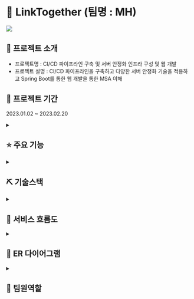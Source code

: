 # :birthday: LinkTogether (팀명 : MH)
<img src="https://user-images.githubusercontent.com/54488922/220053380-61e5ef09-596e-49ff-ab62-06fd110064ba.png"/>

## 👀 프로젝트 소개
* 프로젝트명 : CI/CD 파이프라인 구축 및 서버 안정화 인프라 구성 및 웹 개발
* 프로젝트 설명 : CI/CD 파이프라인을 구축하고 다양한 서버 안정화 기술을 적용하고 Spring Boot를 통한 웹 개발을 통한 MSA 이해

## 📅 프로젝트 기간
2023.01.02 ~ 2023.02.20
<br>
<!-- 주요기능 -->
<details>
<summary><h2>⭐ 주요 기능</h2></summary>
<ul>
    <li><b>웹</b>
        <ul>
            <li> 회원
                <ul>
                    <li>CRUD</li>
                </ul>
            </li>
            <li> 게시판
                <ul>
                  <li>CRUD</li>
                </ul>
            </li>
        </ul>
    </li>
    <li><b>DNS</b>
        <ul>
            <li> 클러스터링 지원 </li>
        </ul>
    </li>
    <li><b>WAF</b>
        <ul>
            <li> 웹 방화벽 기능 </li>
            <li> 로드벨런싱(Round Robbin) </li>
        </ul>
    </li>
    <li><b>Database</b>
        <ul>
            <li> 로드벨런싱(MySQL Replication) </li>
        </ul>
    </li>
    <li><b>Jenkins</b>
        <ul>
            <li> CI : Build -> Test -> Slack Notification </li>
            <li> CI : Deploy </li>
        </ul>
    </li>
</ul>
</details>
<!-- 기술 스택 -->
<details>
<summary><h2>⛏ 기술스택</h1></summary>
<div markdown="1">
<table>
    <tr>
        <th>구분</th>
        <th>내용</th>
    </tr>
    <tr>
        <td>사용언어</td>
        <td>
            <img src="https://img.shields.io/badge/Java-007396?style=for-the-badge&logo=java&logoColor=white"/>
            <img src="https://img.shields.io/badge/HTML5-E34F26?style=for-the-badge&logo=HTML5&logoColor=white"/>
            <img src="https://img.shields.io/badge/CSS3-1572B6?style=for-the-badge&logo=CSS3&logoColor=white"/>
            <img src="https://img.shields.io/badge/JavaScript-F7DF1E?style=for-the-badge&logo=JavaScript&logoColor=white"/>
        </td>
    </tr>
    <tr>
        <td>라이브러리</td>
        <td>
            <img src="https://img.shields.io/badge/BootStrap-7952B3?style=for-the-badge&logo=BootStrap&logoColor=white"/>
            <img src="https://img.shields.io/badge/Spring Security-6DB33F?style=for-the-badge&logo=Spring Security&logoColor=white"/>
        </td>
    </tr>
    <tr>
        <td>개발도구</td>
        <td>
            <img src="https://img.shields.io/badge/VSCode-007ACC?style=for-the-badge&logo=VisualStudioCode&logoColor=white"/>
            <img src="https://img.shields.io/badge/SpringBoot-6DB33F?style=flat&logo=SpringBoot&logoColor=white"/>
            <img src="https://img.shields.io/badge/Docker-2496ED?style=for-the-badge&logo=Docker&logoColor=white"/>
            <img src="https://img.shields.io/badge/DockerCompose-4285F4?style=for-the-badge&logo=DockerCompose&logoColor=white"/>
        </td>
    </tr>
    <tr>
        <td>서버환경</td>
        <td>
            <img src="https://img.shields.io/badge/Apache Tomcat-D22128?style=for-the-badge&logo=Apache Tomcat&logoColor=white"/>
            <img src="https://img.shields.io/badge/Nginx-009639?style=for-the-badge&logo=Nginx&logoColor=white"/>
        </td>
    </tr>
    <tr>
        <td>데이터베이스</td>
        <td>
            <img src="https://img.shields.io/badge/mysql-4479A1?style=for-the-badge&logo=mysql&logoColor=white"/>
        </td>
    </tr>
    <tr>
        <td>협업도구</td>
        <td>
            <img src="https://img.shields.io/badge/Git-F05032?style=for-the-badge&logo=Git&logoColor=white"/>
            <img src="https://img.shields.io/badge/Notion-000000?style=for-the-badge&logo=Notion&logoColor=white"/>
        </td>
    </tr>
</table>
</div>
</details>


<!-- ## 🏗️ 시스템 아키텍처 -->

<!-- ## 📌 유스케이스 -->
<!-- 서비스 흐름도 -->
<details>
    <summary><h2>📌 서비스 흐름도</h2></summary>
    <img src="https://user-images.githubusercontent.com/83243071/220061574-a5676ff2-80ee-4d82-93ad-e1dc94327995.png"/>
</details>

<!-- ER 다이어그램 -->
<details>
<summary><h2>📌 ER 다이어그램</h2></summary>
<div markdown="1">
    <img src="https://user-images.githubusercontent.com/83243071/220061574-a5676ff2-80ee-4d82-93ad-e1dc94327995.png"/>
<br>
</div>
</details>


<!-- 팀원 역할 -->
<details>
<summary><h2>👥 팀원역할</h2></summary>
<div markdown="1">
<table>
  <tr>
    <td align="center"><img src="https://search.pstatic.net/common/?src=http%3A%2F%2Fblogfiles.naver.net%2FMjAyMjA4MjFfODkg%2FMDAxNjYxMDUzMTI3Njg0.g2e-iSt4wy4eqDSm6x2TcrzrU1895yjL_yDlsNa0kKgg.oMqB5V_n8v5Zg8RGZf9JdEZq1aGF8X8j0_kQngdwXcQg.PNG.kjm830526%2Fd74ff43fff1fef1fb5c9c720539c80467fbf5e2b610cdf4aed5c6fce9afeb7bda4d80cdc71ed.png&type=sc960_832" width="100" height="100"/></td>
    <td align="center"><img src="https://user-images.githubusercontent.com/83243071/220047676-ba4ff7ef-7956-4006-b8a9-2525188db779.png" width="100" height="100"/></td>
  </tr>
  <tr>
    <td align="center"><strong>문지영</strong></td>
    <td align="center"><strong>황시쭌</strong></td>
  </tr>
  <tr>
    <td align="left"><b>-웹페이지 제작</b></td>
    <td align="left"><b>- 인프라<br>-Docker<br>웹페이지 </b></td>
  </tr>
  <tr>
    <td align="center"><a href="https://github.com/jiyounghi" target='_blank'>github</a></td>
    <td align="center"><a href="https://github.com/ghkdtlwns987" target='_blank'>github</a></td>
  </tr>
</table>
</div>
</details>


<!-- ## 🧐 트러블슈팅 -->

<br>


